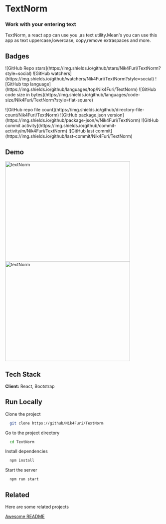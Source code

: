 
# TextNorm
### Work with your entering text
TextNorm, a react app can use you ,as text utility.Mean's you can use this app as text uppercase,lowercase, copy,remove extraspaces and more.


## Badges

<p>
  <span> ![GitHub Repo stars](https://img.shields.io/github/stars/Nik4Furi/TextNorm?style=social) </span>
  <span>![GitHub watchers](https://img.shields.io/github/watchers/Nik4Furi/TextNorm?style=social)</span>
  <span>![GitHub top language](https://img.shields.io/github/languages/top/Nik4Furi/TextNorm)</span>
  <span>![GitHub code size in bytes](https://img.shields.io/github/languages/code-size/Nik4Furi/TextNorm?style=flat-square)</span>
  
</p>
    
<p>
  <span>![GitHub repo file count](https://img.shields.io/github/directory-file-count/Nik4Furi/TextNorm)</span>
  <span>![GitHub package.json version](https://img.shields.io/github/package-json/v/Nik4Furi/TextNorm)</span>
  <span>![GitHub commit activity](https://img.shields.io/github/commit-activity/m/Nik4Furi/TextNorm)</span>
  <span>![GitHub last commit](https://img.shields.io/github/last-commit/Nik4Furi/TextNorm)</span>
  
</p>


## Demo

<p text-align=left>
<img src='https://user-images.githubusercontent.com/91304976/201335115-7d71bc2c-b41a-4539-ade9-996c24945e59.png' alt='textNorm' width='400' height='320'/>
<img src='https://user-images.githubusercontent.com/91304976/201458887-607df1a8-c7b6-42d5-abc1-d46bbfb420aa.gif' alt='textNorm' width='400' height='320'/>

</p>

## Tech Stack

**Client:** React, Bootstrap



## Run Locally

Clone the project

```bash
  git clone https://github/Nik4Furi/TextNorm
```

Go to the project directory

```bash
  cd TextNorm
```

Install dependencies

```bash
  npm install
```

Start the server

```bash
  npm run start
```


## Related

Here are some related projects

[Awesome README](https://github.com/matiassingers/awesome-readme)

